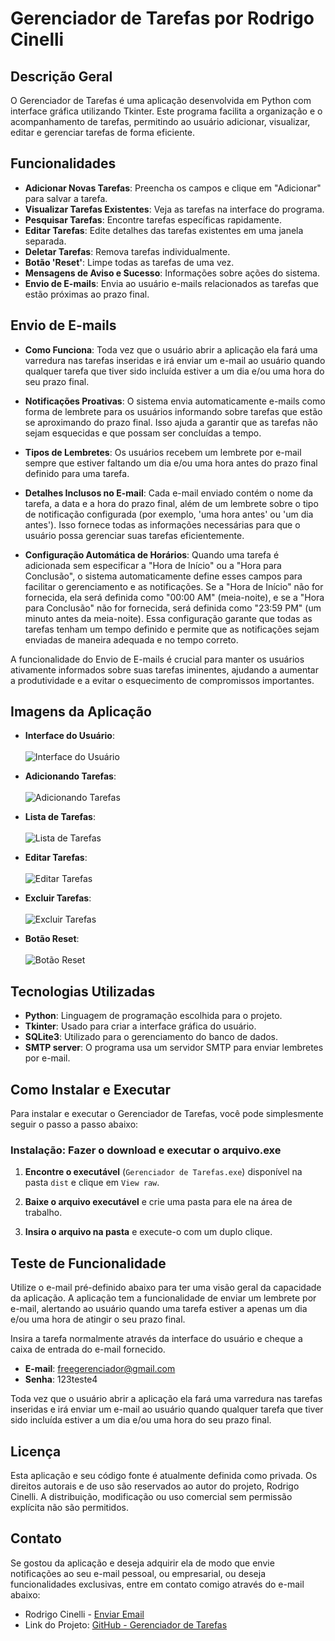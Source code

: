 # Gerenciador de Tarefas por Rodrigo Cinelli

## Descrição Geral

O Gerenciador de Tarefas é uma aplicação desenvolvida em Python com interface gráfica utilizando Tkinter. Este programa facilita a organização e o acompanhamento de tarefas, permitindo ao usuário adicionar, visualizar, editar e gerenciar tarefas de forma eficiente.

## Funcionalidades

- **Adicionar Novas Tarefas**: Preencha os campos e clique em "Adicionar" para salvar a tarefa.
- **Visualizar Tarefas Existentes**: Veja as tarefas na interface do programa.
- **Pesquisar Tarefas**: Encontre tarefas específicas rapidamente.
- **Editar Tarefas**: Edite detalhes das tarefas existentes em uma janela separada.
- **Deletar Tarefas**: Remova tarefas individualmente.
- **Botão 'Reset'**: Limpe todas as tarefas de uma vez.
- **Mensagens de Aviso e Sucesso**: Informações sobre ações do sistema.
- **Envio de E-mails**: Envia ao usuário e-mails relacionados as tarefas que estão próximas ao prazo final.

## Envio de E-mails

- **Como Funciona**: Toda vez que o usuário abrir a aplicação ela fará uma varredura nas tarefas inseridas e irá enviar um e-mail ao usuário quando qualquer tarefa que tiver sido incluída estiver a um dia e/ou uma hora do seu prazo final.

- **Notificações Proativas**: O sistema envia automaticamente e-mails como forma de lembrete para os usuários informando sobre tarefas que estão se aproximando do prazo final. Isso ajuda a garantir que as tarefas não sejam esquecidas e que possam ser concluídas a tempo.

- **Tipos de Lembretes**: Os usuários recebem um lembrete por e-mail sempre que estiver faltando um dia e/ou uma hora antes do prazo final definido para uma tarefa.

- **Detalhes Inclusos no E-mail**: Cada e-mail enviado contém o nome da tarefa, a data e a hora do prazo final, além de um lembrete sobre o tipo de notificação configurada (por exemplo, 'uma hora antes' ou 'um dia antes'). Isso fornece todas as informações necessárias para que o usuário possa gerenciar suas tarefas eficientemente.

- **Configuração Automática de Horários**: Quando uma tarefa é adicionada sem especificar a "Hora de Início" ou a "Hora para Conclusão", o sistema automaticamente define esses campos para facilitar o gerenciamento e as notificações. Se a "Hora de Início" não for fornecida, ela será definida como "00:00 AM" (meia-noite), e se a "Hora para Conclusão" não for fornecida, será definida como "23:59 PM" (um minuto antes da meia-noite). Essa configuração garante que todas as tarefas tenham um tempo definido e permite que as notificações sejam enviadas de maneira adequada e no tempo correto.

A funcionalidade do Envio de E-mails é crucial para manter os usuários ativamente informados sobre suas tarefas iminentes, ajudando a aumentar a produtividade e a evitar o esquecimento de compromissos importantes.

## Imagens da Aplicação

- **Interface do Usuário**:<br><br><img src="https://github.com/RodCinelli/Executavel-Gerenciador-de-Tarefas/raw/main/images/interface_de_usuario.png" alt="Interface do Usuário"><br>

- **Adicionando Tarefas**:<br><br><img src="https://github.com/RodCinelli/Executavel-Gerenciador-de-Tarefas/raw/main/images/adicionando_tarefas.png" alt="Adicionando Tarefas"><br>

- **Lista de Tarefas**:<br><br><img src="https://github.com/RodCinelli/Executavel-Gerenciador-de-Tarefas/raw/main/images/lista_de_tarefas.png" alt="Lista de Tarefas"><br>

- **Editar Tarefas**:<br><br><img src="https://github.com/RodCinelli/Executavel-Gerenciador-de-Tarefas/raw/main/images/editar_tarefas.png" alt="Editar Tarefas"><br>

- **Excluir Tarefas**:<br><br><img src="https://github.com/RodCinelli/Executavel-Gerenciador-de-Tarefas/raw/main/images/excluir_tarefas.png" alt="Excluir Tarefas"><br>

- **Botão Reset**:<br><br><img src="https://github.com/RodCinelli/Executavel-Gerenciador-de-Tarefas/raw/main/images/botao_reset.png" alt="Botão Reset"><br>

## Tecnologias Utilizadas

- **Python**: Linguagem de programação escolhida para o projeto.
- **Tkinter**: Usado para criar a interface gráfica do usuário.
- **SQLite3**: Utilizado para o gerenciamento do banco de dados.
- **SMTP server**: O programa usa um servidor SMTP para enviar lembretes por e-mail.

## Como Instalar e Executar

Para instalar e executar o Gerenciador de Tarefas, você pode simplesmente seguir o passo a passo abaixo:

### Instalação: Fazer o download e executar o arquivo.exe

1. **Encontre o executável** (`Gerenciador de Tarefas.exe`) disponível na pasta `dist` e clique em `View raw`.

2. **Baixe o arquivo executável** e crie uma pasta para ele na área de trabalho.

2. **Insira o arquivo na pasta** e execute-o com um duplo clique.

## Teste de Funcionalidade

Utilize o e-mail pré-definido abaixo para ter uma visão geral da capacidade da aplicação. A aplicação tem a funcionalidade de enviar um lembrete por e-mail, alertando ao usuário quando uma tarefa estiver a apenas um dia e/ou uma hora de atingir o seu prazo final.

Insira a tarefa normalmente através da interface do usuário e cheque a caixa de entrada do e-mail fornecido.

- **E-mail**: freegerenciador@gmail.com
- **Senha**: 123teste4

Toda vez que o usuário abrir a aplicação ela fará uma varredura nas tarefas inseridas e irá enviar um e-mail ao usuário quando qualquer tarefa que tiver sido incluída estiver a um dia e/ou uma hora do seu prazo final.

## Licença

Esta aplicação e seu código fonte é atualmente definida como privada. Os direitos autorais e de uso são reservados ao autor do projeto, Rodrigo Cinelli. A distribuição, modificação ou uso comercial sem permissão explícita não são permitidos.

## Contato

Se gostou da aplicação e deseja adquirir ela de modo que envie notificações ao seu e-mail pessoal, ou empresarial, ou deseja funcionalidades exclusivas, entre em contato comigo através do e-mail abaixo:

- Rodrigo Cinelli - [Enviar Email](mailto:rodcinelli@gmail.com)
- Link do Projeto: [GitHub - Gerenciador de Tarefas](https://github.com/RodCinelli/Gerenciador-de-Tarefas)
